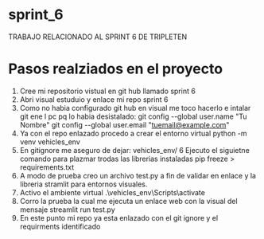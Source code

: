 # sprint_6
TRABAJO RELACIONADO AL SPRINT 6 DE TRIPLETEN
# Pasos realziados en el proyecto
1. Cree mi repositorio vistual en git hub llamado sprint 6
2. Abri visual estuduio y enlace mi repo sprint 6 
3. Como no habia configurado git hub en visual me toco hacerlo e intalar git ene l pc pq lo habia desistalado:
git config --global user.name "Tu Nombre"
git config --global user.email "tuemail@example.com"
4. Ya con el repo enlazado procedo a crear el entorno virtual
python -m venv vehicles_env
5. En gitignore me aseguro de dejar:
vehicles_env/
6 Ejecuto el siguietne comando para plazmar trodas las librerias instaladas
pip freeze > requirements.txt
7. A modo de prueba creo un archivo test.py a fin de validar en enlace y la libreria stramlit para entornos visuales.
8. Activo el ambiente virtual
.\vehicles_env\Scripts\activate
9. Corro la prueba la cual me ejecuta un enlace web con la visual del mensaje 
streamlit run test.py
10. En este punto mi repo ya esta enlazado con el git ignore y el requirments identificado